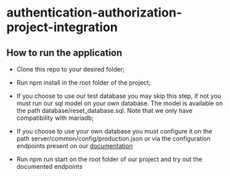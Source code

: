 # authentication-authorization-project-integration

## How to run the application

* Clone this repo to your desired folder;

* Run npm install in the root folder of the project;

* If you choose to use our test database you may skip this step, if not you must run our sql model on your own database.
  The model is available on the path database/reset_database.sql.
  Note that we only have compatibility with mariadb;

* If you choose to use your own database you must configure it on the path server/common/config/production.json or via the configuration endpoints present on our [documentation]() 

* Run npm run start on the root folder of our project and try out the documented endpoints
